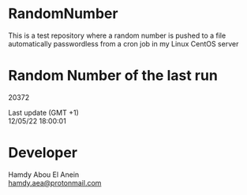 # RandomNumber    
This is a test repository where a random number is pushed to a file automatically passwordless from a cron job in my Linux CentOS server    
# Random Number of the last run   
20372
      
Last update (GMT +1)    
12/05/22 18:00:01
# Developer    
Hamdy Abou El Anein   
hamdy.aea@protonmail.com
